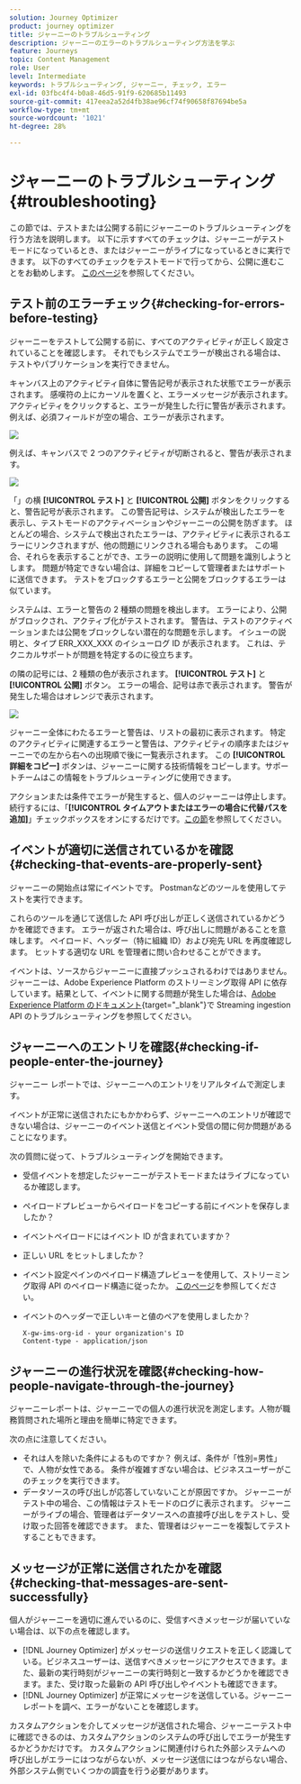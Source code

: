 ```yaml
---
solution: Journey Optimizer
product: journey optimizer
title: ジャーニーのトラブルシューティング
description: ジャーニーのエラーのトラブルシューティング方法を学ぶ
feature: Journeys
topic: Content Management
role: User
level: Intermediate
keywords: トラブルシューティング, ジャーニー, チェック, エラー
exl-id: 03fbc4f4-b0a8-46d5-91f9-620685b11493
source-git-commit: 417eea2a52d4fb38ae96cf74f90658f87694be5a
workflow-type: tm+mt
source-wordcount: '1021'
ht-degree: 28%

---
```


# ジャーニーのトラブルシューティング{#troubleshooting}

この節では、テストまたは公開する前にジャーニーのトラブルシューティングを行う方法を説明します。 以下に示すすべてのチェックは、ジャーニーがテストモードになっているとき、またはジャーニーがライブになっているときに実行できます。 以下のすべてのチェックをテストモードで行ってから、公開に進むことをお勧めします。 [このページ](../building-journeys/testing-the-journey.md)を参照してください。

## テスト前のエラーチェック{#checking-for-errors-before-testing}

ジャーニーをテストして公開する前に、すべてのアクティビティが正しく設定されていることを確認します。 それでもシステムでエラーが検出される場合は、テストやパブリケーションを実行できません。

キャンバス上のアクティビティ自体に警告記号が表示された状態でエラーが表示されます。 感嘆符の上にカーソルを置くと、エラーメッセージが表示されます。 アクティビティをクリックすると、エラーが発生した行に警告が表示されます。 例えば、必須フィールドが空の場合、エラーが表示されます。

![](assets/journey63.png)

例えば、キャンバスで 2 つのアクティビティが切断されると、警告が表示されます。

![](assets/canvas-disconnected.png)

「」の横 **[!UICONTROL テスト]** と **[!UICONTROL 公開]** ボタンをクリックすると、警告記号が表示されます。 この警告記号は、システムが検出したエラーを表示し、テストモードのアクティベーションやジャーニーの公開を防ぎます。 ほとんどの場合、システムで検出されたエラーは、アクティビティに表示されるエラーにリンクされますが、他の問題にリンクされる場合もあります。 この場合、それらを表示することができ、エラーの説明に使用して問題を識別しようとします。 問題が特定できない場合は、詳細をコピーして管理者またはサポートに送信できます。 テストをブロックするエラーと公開をブロックするエラーは似ています。

システムは、エラーと警告の 2 種類の問題を検出します。 エラーにより、公開がブロックされ、アクティブ化がテストされます。 警告は、テストのアクティベーションまたは公開をブロックしない潜在的な問題を示します。 イシューの説明と、タイプ ERR_XXX_XXX のイシューログ ID が表示されます。 これは、テクニカルサポートが問題を特定するのに役立ちます。

の隣の記号には、2 種類の色が表示されます。 **[!UICONTROL テスト]** と **[!UICONTROL 公開]** ボタン。 エラーの場合、記号は赤で表示されます。 警告が発生した場合はオレンジで表示されます。

![](assets/journey75.png)

ジャーニー全体にわたるエラーと警告は、リストの最初に表示されます。 特定のアクティビティに関連するエラーと警告は、アクティビティの順序またはジャーニーでの左から右への出現順で後に一覧表示されます。 この **[!UICONTROL 詳細をコピー]** ボタンは、ジャーニーに関する技術情報をコピーします。サポートチームはこの情報をトラブルシューティングに使用できます。

アクションまたは条件でエラーが発生すると、個人のジャーニーは停止します。続行するには、「**[!UICONTROL タイムアウトまたはエラーの場合に代替パスを追加]**」チェックボックスをオンにするだけです。[この節](../building-journeys/using-the-journey-designer.md#paths)を参照してください。

## イベントが適切に送信されているかを確認{#checking-that-events-are-properly-sent}

ジャーニーの開始点は常にイベントです。 Postmanなどのツールを使用してテストを実行できます。

これらのツールを通じて送信した API 呼び出しが正しく送信されているかどうかを確認できます。 エラーが返された場合は、呼び出しに問題があることを意味します。 ペイロード、ヘッダー（特に組織 ID）および宛先 URL を再度確認します。 ヒットする適切な URL を管理者に問い合わせることができます。

イベントは、ソースからジャーニーに直接プッシュされるわけではありません。ジャーニーは、Adobe Experience Platform のストリーミング取得 API に依存しています。結果として、イベントに関する問題が発生した場合は、[Adobe Experience Platform のドキュメント](https://experienceleague.adobe.com/docs/experience-platform/ingestion/streaming/troubleshooting.html?lang=ja){target="_blank"}で Streaming ingestion API のトラブルシューティングを参照してください。

## ジャーニーへのエントリを確認{#checking-if-people-enter-the-journey}

ジャーニー レポートでは、ジャーニーへのエントリをリアルタイムで測定します。

イベントが正常に送信されたにもかかわらず、ジャーニーへのエントリが確認できない場合は、ジャーニーのイベント送信とイベント受信の間に何か問題があることになります。

次の質問に従って、トラブルシューティングを開始できます。

* 受信イベントを想定したジャーニーがテストモードまたはライブになっているか確認します。
* ペイロードプレビューからペイロードをコピーする前にイベントを保存しましたか？
* イベントペイロードにはイベント ID が含まれていますか？
* 正しい URL をヒットしましたか？
* イベント設定ペインのペイロード構造プレビューを使用して、ストリーミング取得 API のペイロード構造に従ったか。 [このページ](../event/about-creating.md#preview-the-payload)を参照してください。
* イベントのヘッダーで正しいキーと値のペアを使用しましたか？

  ```
  X-gw-ims-org-id - your organization's ID
  Content-type - application/json
  ```

## ジャーニーの進行状況を確認{#checking-how-people-navigate-through-the-journey}

ジャーニーレポートは、ジャーニーでの個人の進行状況を測定します。人物が職務質問された場所と理由を簡単に特定できます。

次の点に注意してください。

* それは人を除いた条件によるものですか？ 例えば、条件が「性別=男性」で、人物が女性である。 条件が複雑すぎない場合は、ビジネスユーザーがこのチェックを実行できます。
* データソースの呼び出しが応答していないことが原因ですか。 ジャーニーがテスト中の場合、この情報はテストモードのログに表示されます。 ジャーニーがライブの場合、管理者はデータソースへの直接呼び出しをテストし、受け取った回答を確認できます。 また、管理者はジャーニーを複製してテストすることもできます。

## メッセージが正常に送信されたかを確認{#checking-that-messages-are-sent-successfully}

個人がジャーニーを適切に進んでいるのに、受信すべきメッセージが届いていない場合は、以下の点を確認します。

* [!DNL Journey Optimizer] がメッセージの送信リクエストを正しく認識している。ビジネスユーザーは、送信すべきメッセージにアクセスできます。また、最新の実行時刻がジャーニーの実行時刻と一致するかどうかを確認できます。また、受け取った最新の API 呼び出しやイベントも確認できます。
* [!DNL Journey Optimizer] が正常にメッセージを送信している。ジャーニーレポートを調べ、エラーがないことを確認します。

カスタムアクションを介してメッセージが送信された場合、ジャーニーテスト中に確認できるのは、カスタムアクションのシステムの呼び出しでエラーが発生するかどうかだけです。 カスタムアクションに関連付けられた外部システムへの呼び出しがエラーにはつながらないが、メッセージ送信にはつながらない場合、外部システム側でいくつかの調査を行う必要があります。
